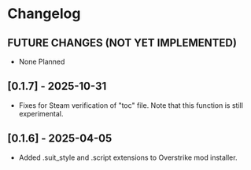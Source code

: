# Changelog

## FUTURE CHANGES (NOT YET IMPLEMENTED)

- None Planned

## [0.1.7] - 2025-10-31

- Fixes for Steam verification of "toc" file. Note that this function is still experimental.

## [0.1.6] - 2025-04-05

- Added .suit_style and .script extensions to Overstrike mod installer.
